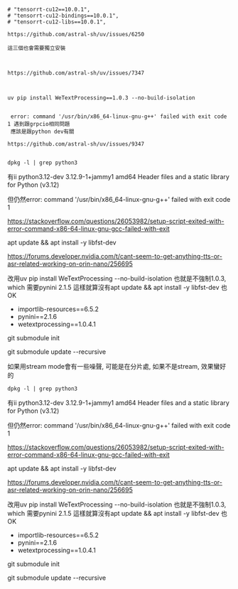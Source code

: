     # "tensorrt-cu12==10.0.1",
    # "tensorrt-cu12-bindings==10.0.1",
    # "tensorrt-cu12-libs==10.0.1",

    https://github.com/astral-sh/uv/issues/6250

    這三個也會需要獨立安裝



    https://github.com/astral-sh/uv/issues/7347



    uv pip install WeTextProcessing==1.0.3 --no-build-isolation


     error: command '/usr/bin/x86_64-linux-gnu-g++' failed with exit code 1 遇到跟grpcio相同問題
     應該是跟python dev有關

    https://github.com/astral-sh/uv/issues/9347


    dpkg -l | grep python3

有ii  python3.12-dev                  3.12.9-1+jammy1                             amd64        Header files and a static library for Python (v3.12)

但仍然error: command '/usr/bin/x86_64-linux-gnu-g++' failed with exit code 1 

https://stackoverflow.com/questions/26053982/setup-script-exited-with-error-command-x86-64-linux-gnu-gcc-failed-with-exit


apt update && apt install -y libfst-dev


https://forums.developer.nvidia.com/t/cant-seem-to-get-anything-tts-or-asr-related-working-on-orin-nano/256695




改用uv pip install WeTextProcessing --no-build-isolation      也就是不強制1.0.3, which 需要pynini 2.1.5
這樣就算沒有apt update && apt install -y libfst-dev 也OK

 + importlib-resources==6.5.2
 + pynini==2.1.6
 + wetextprocessing==1.0.4.1

git submodule init

git submodule update --recursive


如果用stream mode會有一些噪聲, 可能是在分片處, 如果不是stream, 效果蠻好的


    dpkg -l | grep python3

有ii  python3.12-dev                  3.12.9-1+jammy1                             amd64        Header files and a static library for Python (v3.12)

但仍然error: command '/usr/bin/x86_64-linux-gnu-g++' failed with exit code 1 

https://stackoverflow.com/questions/26053982/setup-script-exited-with-error-command-x86-64-linux-gnu-gcc-failed-with-exit


apt update && apt install -y libfst-dev


https://forums.developer.nvidia.com/t/cant-seem-to-get-anything-tts-or-asr-related-working-on-orin-nano/256695




改用uv pip install WeTextProcessing --no-build-isolation      也就是不強制1.0.3, which 需要pynini 2.1.5
這樣就算沒有apt update && apt install -y libfst-dev 也OK

 + importlib-resources==6.5.2
 + pynini==2.1.6
 + wetextprocessing==1.0.4.1

git submodule init

git submodule update --recursive
